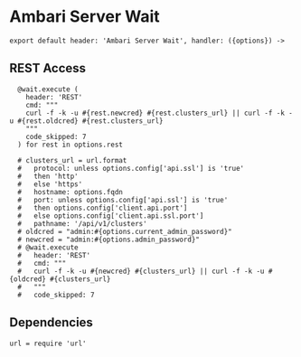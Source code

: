 
# Ambari Server Wait

    export default header: 'Ambari Server Wait', handler: ({options}) ->

## REST Access

      @wait.execute (
        header: 'REST'
        cmd: """
        curl -f -k -u #{rest.newcred} #{rest.clusters_url} || curl -f -k -u #{rest.oldcred} #{rest.clusters_url}
        """
        code_skipped: 7
      ) for rest in options.rest

      # clusters_url = url.format
      #   protocol: unless options.config['api.ssl'] is 'true'
      #   then 'http'
      #   else 'https'
      #   hostname: options.fqdn
      #   port: unless options.config['api.ssl'] is 'true'
      #   then options.config['client.api.port']
      #   else options.config['client.api.ssl.port']
      #   pathname: '/api/v1/clusters'
      # oldcred = "admin:#{options.current_admin_password}"
      # newcred = "admin:#{options.admin_password}"
      # @wait.execute
      #   header: 'REST'
      #   cmd: """
      #   curl -f -k -u #{newcred} #{clusters_url} || curl -f -k -u #{oldcred} #{clusters_url}
      #   """
      #   code_skipped: 7

## Dependencies

    url = require 'url'
